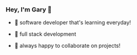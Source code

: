 ### Hey, I'm Gary 👋 

- 🔭 software developer that's learning everyday! 

- 🌱 full stack development

- 💬 always happy to collaborate on projects!

